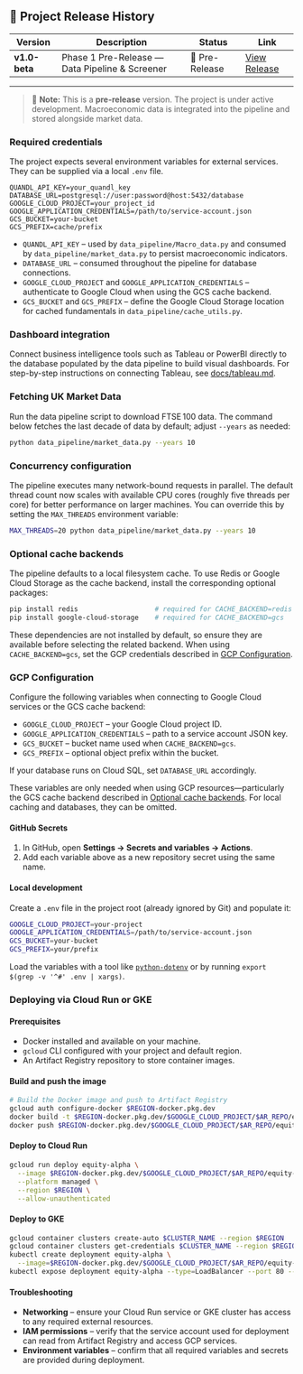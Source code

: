 ## 📢 Project Release History

| Version | Description | Status | Link |
|---|---|---|---|
| **v1.0-beta** | Phase 1 Pre-Release — Data Pipeline & Screener | 🚧 Pre-Release | [View Release](https://github.com/DataByRajesh/EquityAlphaEngine/releases/tag/v1.0-beta) |

---

> 📝 **Note:**
> This is a **pre-release** version. The project is under active development.
> Macroeconomic data is integrated into the pipeline and stored alongside market
> data.

### Required credentials

The project expects several environment variables for external services. They
can be supplied via a local `.env` file.

```env
QUANDL_API_KEY=your_quandl_key
DATABASE_URL=postgresql://user:password@host:5432/database
GOOGLE_CLOUD_PROJECT=your_project_id
GOOGLE_APPLICATION_CREDENTIALS=/path/to/service-account.json
GCS_BUCKET=your-bucket
GCS_PREFIX=cache/prefix
```

- `QUANDL_API_KEY` – used by `data_pipeline/Macro_data.py` and consumed by
  `data_pipeline/market_data.py` to persist macroeconomic indicators.
- `DATABASE_URL` – consumed throughout the pipeline for database connections.
- `GOOGLE_CLOUD_PROJECT` and `GOOGLE_APPLICATION_CREDENTIALS` – authenticate to
  Google Cloud when using the GCS cache backend.
- `GCS_BUCKET` and `GCS_PREFIX` – define the Google Cloud Storage location for
  cached fundamentals in `data_pipeline/cache_utils.py`.

### Dashboard integration

Connect business intelligence tools such as Tableau or PowerBI directly to the
database populated by the data pipeline to build visual dashboards.
For step-by-step instructions on connecting Tableau, see
[docs/tableau.md](docs/tableau.md).

### Fetching UK Market Data

Run the data pipeline script to download FTSE 100 data. The command below
fetches the last decade of data by default; adjust `--years` as needed:

```bash
python data_pipeline/market_data.py --years 10
```

### Concurrency configuration

The pipeline executes many network-bound requests in parallel. The default
thread count now scales with available CPU cores (roughly five threads per
core) for better performance on larger machines. You can override this by
setting the `MAX_THREADS` environment variable:

```bash
MAX_THREADS=20 python data_pipeline/market_data.py --years 10
```

### Optional cache backends

The pipeline defaults to a local filesystem cache. To use Redis or Google Cloud
Storage as the cache backend, install the corresponding optional packages:

```bash
pip install redis                   # required for CACHE_BACKEND=redis
pip install google-cloud-storage    # required for CACHE_BACKEND=gcs
```

These dependencies are not installed by default, so ensure they are available
before selecting the related backend. When using `CACHE_BACKEND=gcs`, set the
GCP credentials described in [GCP Configuration](#gcp-configuration).

### GCP Configuration

Configure the following variables when connecting to Google Cloud services or
the GCS cache backend:

- `GOOGLE_CLOUD_PROJECT` – your Google Cloud project ID.
- `GOOGLE_APPLICATION_CREDENTIALS` – path to a service account JSON key.
- `GCS_BUCKET` – bucket name used when `CACHE_BACKEND=gcs`.
- `GCS_PREFIX` – optional object prefix within the bucket.

If your database runs on Cloud SQL, set `DATABASE_URL` accordingly.

These variables are only needed when using GCP resources—particularly the GCS
cache backend described in [Optional cache backends](#optional-cache-backends).
For local caching and databases, they can be omitted.

#### GitHub Secrets

1. In GitHub, open **Settings → Secrets and variables → Actions**.
2. Add each variable above as a new repository secret using the same name.

#### Local development

Create a `.env` file in the project root (already ignored by Git) and populate it:

```bash
GOOGLE_CLOUD_PROJECT=your-project
GOOGLE_APPLICATION_CREDENTIALS=/path/to/service-account.json
GCS_BUCKET=your-bucket
GCS_PREFIX=your/prefix
```

Load the variables with a tool like [`python-dotenv`](https://github.com/theskumar/python-dotenv) or by running
`export $(grep -v '^#' .env | xargs)`.

### Deploying via Cloud Run or GKE

#### Prerequisites

- Docker installed and available on your machine.
- `gcloud` CLI configured with your project and default region.
- An Artifact Registry repository to store container images.

#### Build and push the image

```bash
# Build the Docker image and push to Artifact Registry
gcloud auth configure-docker $REGION-docker.pkg.dev
docker build -t $REGION-docker.pkg.dev/$GOOGLE_CLOUD_PROJECT/$AR_REPO/equity-alpha:latest .
docker push $REGION-docker.pkg.dev/$GOOGLE_CLOUD_PROJECT/$AR_REPO/equity-alpha:latest
```

#### Deploy to Cloud Run

```bash
gcloud run deploy equity-alpha \
  --image $REGION-docker.pkg.dev/$GOOGLE_CLOUD_PROJECT/$AR_REPO/equity-alpha:latest \
  --platform managed \
  --region $REGION \
  --allow-unauthenticated
```

#### Deploy to GKE

```bash
gcloud container clusters create-auto $CLUSTER_NAME --region $REGION
gcloud container clusters get-credentials $CLUSTER_NAME --region $REGION
kubectl create deployment equity-alpha \
  --image=$REGION-docker.pkg.dev/$GOOGLE_CLOUD_PROJECT/$AR_REPO/equity-alpha:latest
kubectl expose deployment equity-alpha --type=LoadBalancer --port 80 --target-port 8080
```

#### Troubleshooting

- **Networking** – ensure your Cloud Run service or GKE cluster has access to any required external resources.
- **IAM permissions** – verify that the service account used for deployment can read from Artifact Registry and access GCP services.
- **Environment variables** – confirm that all required variables and secrets are provided during deployment.
